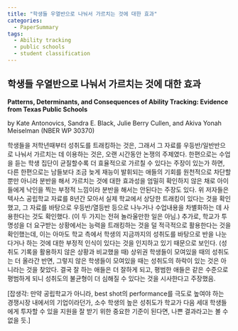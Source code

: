 ```yaml
---
title: "학생들 우열반으로 나눠서 가르치는 것에 대한 효과"
categories:
  - PaperSummary
tags:
  - Ability tracking
  - public schools
  - student classification
--- 
```

## 학생들 우열반으로 나눠서 가르치는 것에 대한 효과

**Patterns, Determinants, and Consequences of Ability Tracking: Evidence from Texas Public Schools**

by Kate Antonovics, Sandra E. Black, Julie Berry Cullen, and Akiva Yonah Meiselman (NBER WP 30370)

<!--
Schools often track students to classes based on ability. Proponents of tracking argue it is a low-cost tool to improve learning since instruction is more effective when students are more homogeneous, while opponents argue it exacerbates initial differences in opportunities without strong evidence of efficacy. In fact, little is known about the pervasiveness or determinants of ability tracking in the US. To fill this gap, we use detailed administrative data from Texas to estimate the extent of tracking within schools for grades 4 through 8 over the years 2011-2019. We find substantial tracking; tracking within schools overwhelms any sorting by ability that takes place across schools. The most important determinant of tracking is heterogeneity in student ability, and schools operationalize tracking through the classification of students into categories such as gifted and disabled and curricular differentiation. When we examine how tracking changes in response to educational policies, we see that schools decrease tracking in response to accountability pressures. Finally, when we explore how exposure to tracking correlates with student mobility in the achievement distribution, we find positive effects on high-achieving students with no negative effects on low-achieving students, suggesting that tracking may increase inequality by raising the ceiling.
-->

학생들을 저학년때부터 성취도를 트래킹하는 것은, 그래서 그 자료를 우등반/일반반으로 나눠서 가르치는 데 이용하는 것은, 오랜 시간동안 논쟁의 주제였다. 한편으로는 수업을 듣는 학생 집단이 균질할수록 더 효율적으로 가르칠 수 있다는 주장이 있는가 하면, 다른 한편으로는 남들보다 조금 늦게 재능이 발휘되는 애들의 기회를 원천적으로 차단할 뿐만 아니라 분반을 해서 가르치는 것에 대한 효과성을 엄밀히 확인하지 않은 채로 아이들에게 낙인을 찍는 부정적 느낌이라 분반을 해서는 안된다는 주장도 있다. 위 저자들은 텍사스 공립학교 자료를 8년간 모아서 실제 학교에서 상당한 트래킹이 있다는 것을 확인했고, 그 자료를 바탕으로 우등반/열등반 등으로 나누거나 수업내용을 차별화하는 데 사용한다는 것도 확인했다. (이 두 가지는 전혀 놀라울만한 일은 아님.) 추가로, 학교가 투명성을 더 요구받는 상황에서는 능력을 트래킹하는 것을 덜 적극적으로 활용한다는 것을 확인했는데, 이는 아마도 학교 측에서 학생의 지금까지의 성취도를 바탕으로 반을 나눈다거나 하는 것에 대한 부정적 인식이 있다는 것을 인지하고 있기 때문으로 보인다. (성취도 기록을 활용하지 않은 상황과 비교했을 때) 상위권 학생들이 모여있을 때의 성취도는 더 올라간 반면, 그렇지 않은 학생들이 모여있을 때는 성취도의 하락이 있는 것은 아니라는 것을 찾았다. 결국 잘 하는 애들은 더 잘하게 되고, 평범한 애들은 같은 수준으로 평범하게 되니 성취도의 불균형이 더 심해질 수 있다는 것을 시사한다고 주장했음. 

\[잡생각: 만약 공립학교가 아니라, best shot의 performance를 극도로 높여야 하는 경쟁시장 내에서의 기업이라던가, 소수 학생의 높은 성취도가 학교가 다음 세대 학생들에게 투자할 수 있을 지원을 잘 받기 위한 중요한 기준이 된다면, 나쁜 결과라고는 볼 수 없을 듯.\]